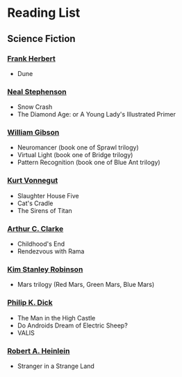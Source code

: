 # Reading List
## Science Fiction

### [Frank Herbert](https://en.wikipedia.org/wiki/Frank_Herbert)
* Dune

### [Neal Stephenson](https://en.wikipedia.org/wiki/Neal_Stephenson)
* Snow Crash
* The Diamond Age: or A Young Lady's Illustrated Primer

### [William Gibson](https://en.wikipedia.org/wiki/William_Gibson)
* Neuromancer (book one of Sprawl trilogy)
* Virtual Light (book one of Bridge trilogy)
* Pattern Recognition (book one of Blue Ant trilogy)

### [Kurt Vonnegut](https://en.wikipedia.org/wiki/Kurt_Vonnegut)
* Slaughter House Five
* Cat's Cradle
* The Sirens of Titan

### [Arthur C. Clarke](https://en.wikipedia.org/wiki/Arthur_C._Clarke)
* Childhood's End
* Rendezvous with Rama

### [Kim Stanley Robinson](https://en.wikipedia.org/wiki/Kim_Stanley_Robinson)
* Mars trilogy (Red Mars, Green Mars, Blue Mars)

### [Philip K. Dick](https://en.wikipedia.org/wiki/Philip_K._Dick)
* The Man in the High Castle 
* Do Androids Dream of Electric Sheep? 
* VALIS 

### [Robert A. Heinlein](https://en.wikipedia.org/wiki/Robert_A._Heinlein)
* Stranger in a Strange Land
